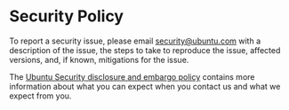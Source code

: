 # Security Policy
To report a security issue, please email [security@ubuntu.com](mailto:security@ubuntu.com) with a description of the issue,
the steps to take to reproduce the issue, affected versions, and, if known, mitigations for the issue.

The [Ubuntu Security disclosure and embargo policy](https://ubuntu.com/security/disclosure-policy) contains more information
about what you can expect when you contact us and what we expect from you.
